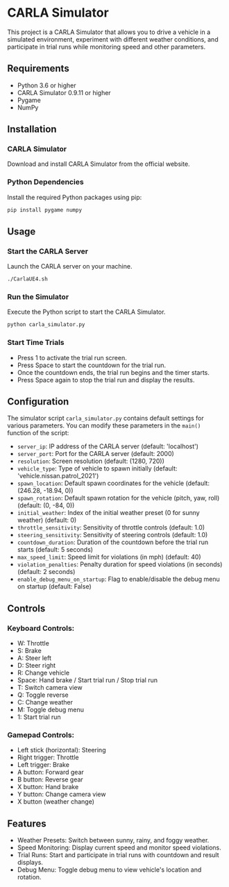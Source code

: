 
# CARLA Simulator

This project is a CARLA Simulator that allows you to drive a vehicle in a simulated environment, experiment with different weather conditions, and participate in trial runs while monitoring speed and other parameters.

## Requirements

- Python 3.6 or higher
- CARLA Simulator 0.9.11 or higher
- Pygame
- NumPy

## Installation

### CARLA Simulator
Download and install CARLA Simulator from the official website.

### Python Dependencies
Install the required Python packages using pip:
```bash
pip install pygame numpy
```

## Usage

### Start the CARLA Server
Launch the CARLA server on your machine.
```bash
./CarlaUE4.sh
```

### Run the Simulator
Execute the Python script to start the CARLA Simulator.
```bash
python carla_simulator.py
```

### Start Time Trials
- Press 1 to activate the trial run screen.
- Press Space to start the countdown for the trial run.
- Once the countdown ends, the trial run begins and the timer starts.
- Press Space again to stop the trial run and display the results.

## Configuration

The simulator script `carla_simulator.py` contains default settings for various parameters. You can modify these parameters in the `main()` function of the script:

- `server_ip`: IP address of the CARLA server (default: 'localhost')
- `server_port`: Port for the CARLA server (default: 2000)
- `resolution`: Screen resolution (default: (1280, 720))
- `vehicle_type`: Type of vehicle to spawn initially (default: 'vehicle.nissan.patrol_2021')
- `spawn_location`: Default spawn coordinates for the vehicle (default: (246.28, -18.94, 0))
- `spawn_rotation`: Default spawn rotation for the vehicle (pitch, yaw, roll) (default: (0, -84, 0))
- `initial_weather`: Index of the initial weather preset (0 for sunny weather) (default: 0)
- `throttle_sensitivity`: Sensitivity of throttle controls (default: 1.0)
- `steering_sensitivity`: Sensitivity of steering controls (default: 1.0)
- `countdown_duration`: Duration of the countdown before the trial run starts (default: 5 seconds)
- `max_speed_limit`: Speed limit for violations (in mph) (default: 40)
- `violation_penalties`: Penalty duration for speed violations (in seconds) (default: 2 seconds)
- `enable_debug_menu_on_startup`: Flag to enable/disable the debug menu on startup (default: False)

## Controls

### Keyboard Controls:
- W: Throttle
- S: Brake
- A: Steer left
- D: Steer right
- R: Change vehicle
- Space: Hand brake / Start trial run / Stop trial run
- T: Switch camera view
- Q: Toggle reverse
- C: Change weather
- M: Toggle debug menu
- 1: Start trial run

### Gamepad Controls:
- Left stick (horizontal): Steering
- Right trigger: Throttle
- Left trigger: Brake
- A button: Forward gear
- B button: Reverse gear
- X button: Hand brake
- Y button: Change camera view
- X button (weather change)

## Features

- Weather Presets: Switch between sunny, rainy, and foggy weather.
- Speed Monitoring: Display current speed and monitor speed violations.
- Trial Runs: Start and participate in trial runs with countdown and result displays.
- Debug Menu: Toggle debug menu to view vehicle's location and rotation.
